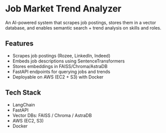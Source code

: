 # Job Market Trend Analyzer

An AI-powered system that scrapes job postings, stores them in a vector database, and enables semantic search + trend analysis on skills and roles.

## Features
- Scrapes job postings (Rozee, LinkedIn, Indeed)
- Embeds job descriptions using SentenceTransformers
- Stores embeddings in FAISS/Chroma/AstraDB
- FastAPI endpoints for querying jobs and trends
- Deployable on AWS (EC2 + S3) with Docker

## Tech Stack
- LangChain
- FastAPI
- Vector DBs: FAISS / Chroma / AstraDB
- AWS (EC2, S3)
- Docker